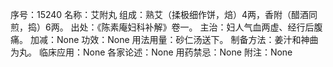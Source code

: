 序号：15240
名称：艾附丸
组成：熟艾（揉极细作饼，焙）4两，香附（醋酒同煎，捣）6两。
出处：《陈素庵妇科补解》卷一。
主治：妇人气血两虚、经行后腹痛。
加减：None
功效：None
用法用量：砂仁汤送下。
制备方法：姜汁和神曲为丸。
临床应用：None
各家论述：None
用药禁忌：None
附注：None
